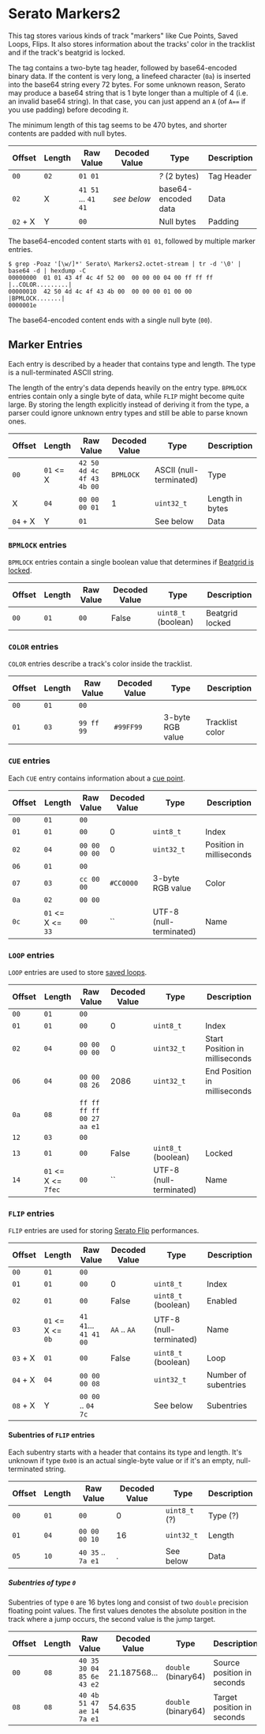 # Serato Markers2

This tag stores various kinds of track "markers" like Cue Points, Saved Loops, Flips.
It also stores information about the tracks' color in the tracklist and if the track's beatgrid is locked.

The tag contains a two-byte tag header, followed by base64-encoded binary data.
If the content is very long, a linefeed character (`0a`) is inserted into the base64 string every 72 bytes.
For some unknown reason, Serato may produce a base64 string that is 1 byte longer than a multiple of 4 (i.e. an invalid base64 string).
In that case, you can just append an `A` (of `A==` if you use padding) before decoding it.

The minimum length of this tag seems to be 470 bytes, and shorter contents are padded with null bytes.

| Offset   |            Length | Raw Value                 | Decoded Value | Type                    | Description
| -------- | ----------------- | ------------------------- | ------------- | ----------------------- | -----------
| `00`     |              `02` | `01 01`                   |               | *?* (2 bytes)           | Tag Header
| `02`     |                 X | `41 51` ... `41 41`       | *see below*   | base64-encoded data     | Data
| `02` + X |                 Y | `00`                      |               | Null bytes              | Padding

The base64-encoded content starts with `01 01`, followed by multiple marker entries.

    $ grep -Poaz '[\w/]*' Serato\ Markers2.octet-stream | tr -d '\0' | base64 -d | hexdump -C
    00000000  01 01 43 4f 4c 4f 52 00  00 00 00 04 00 ff ff ff  |..COLOR.........|
    00000010  42 50 4d 4c 4f 43 4b 00  00 00 00 01 00 00        |BPMLOCK.......|
    0000001e

The base64-encoded content ends with a single null byte (`00`).

## Marker Entries

Each entry is described by a header that contains type and length.
The type is a null-terminated ASCII string.

The length of the entry's data depends heavily on the entry type.
`BPMLOCK` entries contain only a single byte of data, while `FLIP` might become quite large.
By storing the length explicitly instead of deriving it from the type, a parser could ignore unknown entry types and still be able to parse known ones.

| Offset   |              Length | Raw Value                 | Decoded Value | Type                    | Description
| -------- | ------------------- | ------------------------- | ------------- | ----------------------- | -----------
| `00`     |           `01` <= X | `42 50 4d 4c 4f 43 4b 00` | `BPMLOCK`     | ASCII (null-terminated) | Type
| X        |                `04` | `00 00 00 01`             | 1             | `uint32_t`              | Length in bytes
| `04` + X |                   Y | `01`                      |               | See below               | Data


### `BPMLOCK` entries

`BPMLOCK` entries contain a single boolean value that determines if [Beatgrid is locked](https://support.serato.com/hc/en-us/articles/235214887-Lock-Beatgrids).

| Offset   |              Length | Raw Value                 | Decoded Value | Type                    | Description
| -------- | ------------------- | ------------------------- | ------------- | ----------------------- | -----------
| `00`     |                `01` | `00`                      | False         | `uint8_t` (boolean)     | Beatgrid locked

###   `COLOR` entries

`COLOR` entries describe a track's color inside the tracklist.

| Offset   |              Length | Raw Value                 | Decoded Value | Type                    | Description
| -------- | ------------------- | ------------------------- | ------------- | ----------------------- | -----------
| `00`     |                `01` | `00`                      |               |                         |
| `01`     |                `03` | `99 ff 99`                | `#99FF99`     | 3-byte RGB value        | Tracklist color

### `CUE` entries

Each `CUE` entry contains information about a [cue point](https://support.serato.com/hc/en-us/articles/360000067696-Cue-Points).

| Offset   |              Length | Raw Value                 | Decoded Value | Type                    | Description
| -------- | ------------------- | ------------------------- | ------------- | ----------------------- | -----------
| `00`     |                `01` | `00`                      |               |                         |
| `01`     |                `01` | `00`                      | 0             | `uint8_t`               | Index
| `02`     |                `04` | `00 00 00 00`             | 0             | `uint32_t`              | Position in milliseconds
| `06`     |                `01` | `00`                      |               |                         |
| `07`     |                `03` | `cc 00 00`                | `#CC0000`     | 3-byte RGB value        | Color
| `0a`     |                `02` | `00 00`                   |               |                         |
| `0c`     |   `01` <= X <= `33` | `00`                      | ``            | UTF-8 (null-terminated) | Name


### `LOOP` entries

`LOOP` entries are used to store [saved loops](https://serato.com/latest/blog/17885/pro-tip-trigger-saved-loops).

| Offset   |              Length | Raw Value                 | Decoded Value | Type                    | Description
| -------- | ------------------- | ------------------------- | ------------- | ----------------------- | -----------
| `00`     |                `01` | `00`                      |               |                         |
| `01`     |                `01` | `00`                      | 0             | `uint8_t`               | Index
| `02`     |                `04` | `00 00 00 00`             | 0             | `uint32_t`              | Start Position in milliseconds
| `06`     |                `04` | `00 00 08 26`             | 2086          | `uint32_t`              | End Position in milliseconds
| `0a`     |                `08` | `ff ff ff ff 00 27 aa e1` |               |                         |
| `12`     |                `03` | `00`                      |               |                         |
| `13`     |                `01` | `00`                      | False         | `uint8_t` (boolean)     | Locked
| `14`     | `01` <= X <= `7fec` | `00`                      | ``            | UTF-8 (null-terminated) | Name


### `FLIP` entries

`FLIP` entries are used for storing [Serato Flip](https://serato.com/dj/pro/expansions/flip) performances.

| Offset   |              Length | Raw Value                 | Decoded Value | Type                    | Description
| -------- | ------------------- | ------------------------- | ------------- | ----------------------- | -----------
| `00`     |                `01` | `00`                      |               |                         |
| `01`     |                `01` | `00`                      | 0             | `uint8_t`               | Index
| `02`     |                `01` | `00`                      | False         | `uint8_t` (boolean)     | Enabled
| `03`     |   `01` <= X <= `0b` | `41 41`... `41 41 00`     | `AA` .. `AA`  | UTF-8 (null-terminated) | Name
| `03` + X |                `01` | `00`                      | False         | `uint8_t` (boolean)     | Loop
| `04` + X |                `04` | `00 00 00 08`             |               | `uint32_t`              | Number of subentries
| `08` + X |                   Y | `00 00` .. `04 7c`        |               | See below               | Subentries


#### Subentries of `FLIP` entries

Each subentry starts with a header that contains its type and length.
It's unknown if type `0x00` is an actual single-byte value or if it's an empty, null-terminated string.

| Offset   |              Length | Raw Value                 | Decoded Value | Type                    | Description
| -------- | ------------------- | ------------------------- | ------------- | ----------------------- | -----------
| `00`     |                `01` | `00`                      | 0             | `uint8_t` (?)           | Type (?)
| `01`     |                `04` | `00 00 00 10`             | 16            | `uint32_t`              | Length
| `05`     |                `10` | `40 35` .. `7a e1`        |            .  | See below               | Data


##### Subentries of type `0`

Subentries of type `0` are 16 bytes long and consist of two `double` precision floating point values.
The first values denotes the absolute position in the track where a jump occurs, the second value is the jump target.

| Offset   |              Length | Raw Value                 | Decoded Value | Type                    | Description
| -------- | ------------------- | ------------------------- | ------------- | ----------------------- | -----------
| `00`     |                `08` | `40 35 30 04 85 6e 43 e2` | 21.187568...  | `double` (binary64)     | Source position in seconds
| `08`     |                `08` | `40 4b 51 47 ae 14 7a e1` | 54.635        | `double` (binary64)     | Target position in seconds
